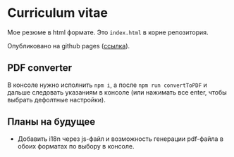 # Curriculum vitae
Мое резюме в html формате. Это `index.html` в корне репозитория.

Опубликовано на github pages ([ссылка](https://nsbarsukov.github.io/cv/)).

## PDF converter
В консоле нужно исполнить `npm i`,
а после `npm run convertToPDF` и дальше следовать указаниям в консоле
(или нажимать все enter, чтобы выбрать дефолтные настройки).

## Планы на будущее
- Добавить i18n через js-файл и возможность генерации pdf-файла в обоих форматах по выбору в консоле.